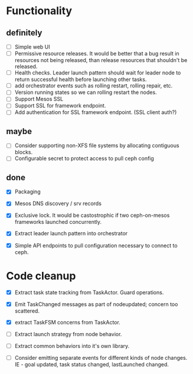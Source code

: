 # Functionality

## definitely

- [ ] Simple web UI
- [ ] Permissive resource releases. It would be better that a bug result in resources not being released, than release
      resources that shouldn't be released.
- [ ] Health checks. Leader launch pattern should wait for leader node to return successful health before launching other
      tasks.
- [ ] add orchestrator events such as rolling restart, rolling repair, etc.
- [ ] Version running states so we can rolling restart the nodes.
- [ ] Support Mesos SSL
- [ ] Support SSL for framework endpoint.
- [ ] Add authentication for SSL framework endpoint. (SSL client auth?)

## maybe

- [ ] Consider supporting non-XFS file systems by allocating contiguous blocks.
- [ ] Configurable secret to protect access to pull ceph config

## done

- [x] Packaging
- [x] Mesos DNS discovery / srv records
- [x] Exclusive lock. It would be castostrophic if two ceph-on-mesos frameworks launched concurrently.
- [x] Extract leader launch pattern into orchestrator
- [x] Simple API endpoints to pull configuration necessary to connect to ceph.


# Code cleanup

- [x] Extract task state tracking from TaskActor. Guard operations.
- [x] Emit TaskChanged messages as part of nodeupdated; concern too scattered.
- [x] extract TaskFSM concerns from TaskActor.
- [ ] Extract launch strategy from node behavior.
- [ ] Extract common behaviors into it's own library.
- [ ] Consider emitting separate events for different kinds of node changes. IE - goal updated, task status changed,
      lastLaunched changed.

